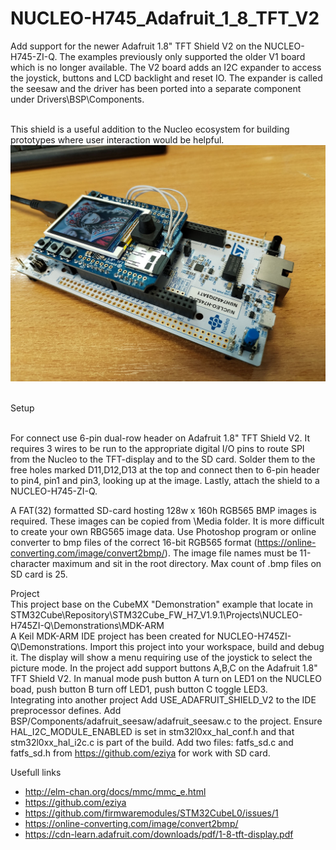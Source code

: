 # NUCLEO-H745_Adafruit_1_8_TFT_V2
 
Add support for the newer Adafruit 1.8" TFT Shield V2 on the NUCLEO-H745-ZI-Q. The examples previously only supported the older V1 board which is no longer available. The V2 board adds an I2C expander to access the joystick, buttons and LCD backlight and reset IO. The expander is called the seesaw and the driver has been ported into a separate component under Drivers\BSP\Components. <br>
<br>

This shield is a useful addition to the Nucleo ecosystem for building prototypes where user interaction would be helpful. <br>
![NUCLEO-H745](https://github.com/ku100-png/NUCLEO-H745_Adafruit_1_8_TFT_V2/blob/main/IMG_NUCLEO-H745.jpg)

<br>
Setup <br>
<br>

For connect use 6-pin dual-row header on Adafruit 1.8" TFT Shield V2. It requires 3 wires to be run
to the appropriate digital I/O pins to route SPI from the Nucleo to the TFT-display and to the SD card. Solder them to the
free holes marked D11,D12,D13 at the top and connect then to 6-pin header to pin4, pin1 and pin3, looking up at the image.
Lastly, attach the shield to a NUCLEO-H745-ZI-Q.
<br>

A FAT(32) formatted SD-card hosting 128w x 160h RGB565 BMP images is required. These images can be copied from \Media folder. 
It is more difficult to create your own RBG565 image data. Use Photoshop program or online converter to bmp files of the correct 16-bit RGB565 format (https://online-converting.com/image/convert2bmp/). 
The image file names must be 11-character maximum and sit in the root directory. Max count of .bmp files on SD card is 25.
<br>

Project
<br>
This project base on the CubeMX "Demonstration" example that locate in STM32Cube\Repository\STM32Cube_FW_H7_V1.9.1\Projects\NUCLEO-H745ZI-Q\Demonstrations\MDK-ARM <br>
A Keil MDK-ARM IDE project has been created for NUCLEO-H745ZI-Q\Demonstrations. Import this project into your workspace, build and debug it. The display will show a menu requiring use of the joystick to select the picture mode.
In the project add support buttons A,B,C on the Adafruit 1.8" TFT Shield V2. In manual mode push button A turn on LED1 on the NUCLEO boad, push button B turn off LED1, push button C toggle LED3.
<br>
Integrating into another project
Add USE_ADAFRUIT_SHIELD_V2 to the IDE preprocessor defines.
Add BSP/Components/adafruit_seesaw/adafruit_seesaw.c to the project.
Ensure HAL_I2C_MODULE_ENABLED is set in stm32l0xx_hal_conf.h and that stm32l0xx_hal_i2c.c is part of the build.
Add two files: fatfs_sd.c and fatfs_sd.h from https://github.com/eziya for work with SD card.
<br>

Usefull links
<br>
- http://elm-chan.org/docs/mmc/mmc_e.html
- https://github.com/eziya
- https://github.com/firmwaremodules/STM32CubeL0/issues/1
- https://online-converting.com/image/convert2bmp/
- https://cdn-learn.adafruit.com/downloads/pdf/1-8-tft-display.pdf
<br>

